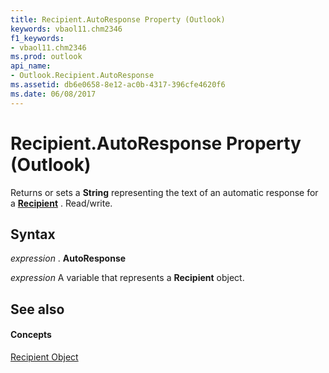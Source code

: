 ```yaml
---
title: Recipient.AutoResponse Property (Outlook)
keywords: vbaol11.chm2346
f1_keywords:
- vbaol11.chm2346
ms.prod: outlook
api_name:
- Outlook.Recipient.AutoResponse
ms.assetid: db6e0658-8e12-ac0b-4317-396cfe4620f6
ms.date: 06/08/2017
---
```



# Recipient.AutoResponse Property (Outlook)

Returns or sets a **String** representing the text of an automatic response for a **[Recipient](recipient-object-outlook.md)** . Read/write.


## Syntax

 _expression_ . **AutoResponse**

 _expression_ A variable that represents a **Recipient** object.


## See also


#### Concepts


[Recipient Object](recipient-object-outlook.md)

